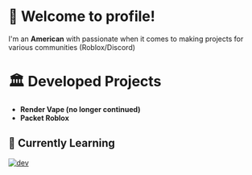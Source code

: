 # 👋 Welcome to profile!
I'm an **American** with passionate when it comes to making projects for various communities (Roblox/Discord)


# 🏛️ Developed Projects
- **Render Vape (no longer continued)**
- **Packet Roblox**

## 🏫 Currently Learning
[![dev](https://skillicons.dev/icons?i=lua,cpp)](https://skillicons.dev/icons?i=py,java)

<!--
**SystemXVoid/SystemXVoid** is a ✨ _special_ ✨ repository because its `README.md` (this file) appears on your GitHub profile.

Here are some ideas to get you started:

- 🔭 I’m currently working on ...
- 🌱 I’m currently learning ...
- 👯 I’m looking to collaborate on ...
- 🤔 I’m looking for help with ...
- 💬 Ask me about ...
- 📫 How to reach me: ...
- 😄 Pronouns: ...
- ⚡ Fun fact: ...
-->
